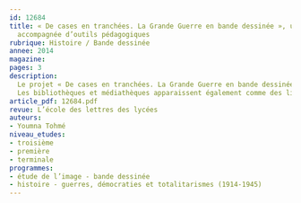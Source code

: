 ```yaml
---
id: 12684
title: « De cases en tranchées. La Grande Guerre en bande dessinée », une exposition
  accompagnée d’outils pédagogiques
rubrique: Histoire / Bande dessinée
annee: 2014
magazine: 
pages: 3
description: 
  Le projet « De cases en tranchées. La Grande Guerre en bande dessinée », conçu par l’association Bulle en tête, est constitué d’une exposition et d’un ensemble d’ateliers pédagogiques, vise en priorité les élèves des établissements scolaires du second degré (programmes de troisième, première et terminale) par le biais des lieux de médiation culturelle que sont les centres de documentation et d’information des établissements scolaires.
  Les bibliothèques et médiathèques apparaissent également comme des lieux privilégiés pour la diffusion de ce projet, qui pourra ainsi rencontrer un public plus large. L’objectif principal est d’accompagner le public dans la compréhension et la lecture de ces récits de bande dessinée, de stimuler sa capacité d’analyse de documents et d’images et, in fine, d’approfondir ses connaissances sur la période historique.
article_pdf: 12684.pdf
revue: L’école des lettres des lycées
auteurs:
- Youmna Tohmé
niveau_etudes:
- troisième
- première
- terminale
programmes:
- étude de l’image - bande dessinée
- histoire - guerres, démocraties et totalitarismes (1914-1945)
---
```

